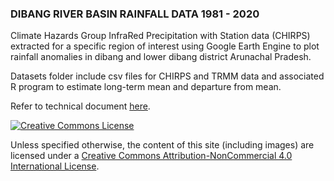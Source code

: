 ### DIBANG RIVER BASIN RAINFALL DATA 1981 - 2020
 
Climate Hazards Group InfraRed Precipitation with Station data (CHIRPS) extracted for a specific region of interest using Google Earth Engine to plot rainfall anomalies in dibang and lower dibang district Arunachal Pradesh.

Datasets folder include csv files for CHIRPS and TRMM data and associated R program to estimate long-term mean and departure from mean.

Refer to technical document [here](https://github.com/monsoonforest/lower-dibang-flood/blob/main/datasets/technical-document.md).

<a rel="license" href="http://creativecommons.org/licenses/by-nc/4.0/"><img alt="Creative Commons License" style="border-width:0" src="https://i.creativecommons.org/l/by-nc/4.0/88x31.png" /></a><br /> 

Unless specified otherwise, the content of this site (including images) are licensed under a [Creative Commons Attribution-NonCommercial 4.0 International License](http://creativecommons.org/licenses/by-nc/4.0/).


